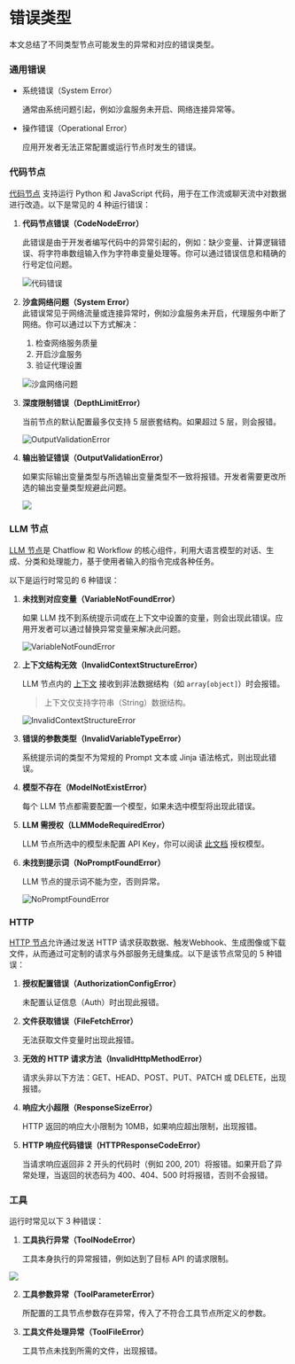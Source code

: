 # 错误类型

本文总结了不同类型节点可能发生的异常和对应的错误类型。

### 通用错误

*   系统错误（System Error）

    通常由系统问题引起，例如沙盒服务未开启、网络连接异常等。
*   操作错误（Operational Error）

    应用开发者无法正常配置或运行节点时发生的错误。

### 代码节点

[代码节点](https://docs.dify.ai/guides/workflow/node/code) 支持运行 Python 和 JavaScript 代码，用于在工作流或聊天流中对数据进行改造。以下是常见的 4 种运行错误：

1.  **代码节点错误（CodeNodeError）**

    此错误是由于开发者编写代码中的异常引起的，例如：缺少变量、计算逻辑错误、将字符串数组输入作为字符串变量处理等。你可以通过错误信息和精确的行号定位问题。



    ![代码错误](https://assets-docs.dify.ai/2024/12/c86b11af7f92368180ea1bac38d77083.png)
2.  **沙盒网络问题（System Error）**\
    此错误常见于网络流量或连接异常时，例如沙盒服务未开启，代理服务中断了网络。你可以通过以下方式解决：

    1. 检查网络服务质量
    2. 开启沙盒服务
    3. 验证代理设置



    ![沙盒网络问题](https://assets-docs.dify.ai/2024/12/d95007adf67c4f232e46ec455c348e2c.PNG)
3.  **深度限制错误（DepthLimitError）**

    当前节点的默认配置最多仅支持 5 层嵌套结构。如果超过 5 层，则会报错。



    ![OutputValidationError](https://assets-docs.dify.ai/2024/12/5649d52a6e80ddd4180b336266701f7b.png)


4.  **输出验证错误（OutputValidationError）**

    如果实际输出变量类型与所选输出变量类型不一致将报错。开发者需要更改所选的输出变量类型规避此问题。



    ![](https://assets-docs.dify.ai/2024/12/ab8cae01a590b037017dfe9ea4dbbb8b.png)

### LLM 节点

[LLM 节点](https://docs.dify.ai/guides/workflow/node/llm)是 Chatflow 和 Workflow 的核心组件，利用大语言模型的对话、生成、分类和处理能力，基于使用者输入的指令完成各种任务。

以下是运行时常见的 6 种错误：

1.  **未找到对应变量（VariableNotFoundError）**

    如果 LLM 找不到系统提示词或在上下文中设置的变量，则会出现此错误。应用开发者可以通过替换异常变量来解决此问题。



    ![VariableNotFoundError](https://assets-docs.dify.ai/2024/12/f20c5fbde345144de6183374ab277662.png)
2.  **上下文结构无效（InvalidContextStructureError）**

    &#x20;LLM 节点内的 [上下文](https://docs.dify.ai/guides/workflow/node/llm#explanation-of-special-variables) 接收到非法数据结构（如 `array[object]`）时会报错。

    > 上下文仅支持字符串（String）数据结构。



    ![InvalidContextStructureError](https://assets-docs.dify.ai/2024/12/f20c5fbde345144de6183374ab277662.png)
3.  **错误的参数类型（InvalidVariableTypeError）**

    系统提示词的类型不为常规的 Prompt 文本或 Jinja 语法格式，则出现此错误。
4.  **模型不存在（ModelNotExistError）**

    每个 LLM 节点都需要配置一个模型，如果未选中模型将出现此错误。
5.  **LLM 需授权（LLMModeRequiredError）**

    LLM 节点所选中的模型未配置 API Key，你可以阅读 [此文档](https://docs.dify.ai/guides/tools/tool-configuration) 授权模型。
6.  **未找到提示词（NoPromptFoundError）**

    LLM 节点的提示词不能为空，否则异常。



    ![NoPromptFoundError](https://assets-docs.dify.ai/2024/12/9882f7a5ee544508ba11b51fb469a911.png)

### HTTP

[HTTP 节点](https://docs.dify.ai/guides/workflow/node/http-request)允许通过发送 HTTP 请求获取数据、触发Webhook、生成图像或下载文件，从而通过可定制的请求与外部服务无缝集成。以下是该节点常见的 5 种错误：

1.  **授权配置错误（AuthorizationConfigError）**

    未配置认证信息（Auth）时出现此报错。
2.  **文件获取错误（FileFetchError）**

    无法获取文件变量时出现此报错。
3.  **无效的 HTTP 请求方法（InvalidHttpMethodError）**

    请求头非以下方法：GET、HEAD、POST、PUT、PATCH 或 DELETE，出现报错。
4.  **响应大小超限（ResponseSizeError）**

    HTTP 返回的响应大小限制为 10MB，如果响应超出限制，出现报错。
5.  **HTTP 响应代码错误（HTTPResponseCodeError）**

    当请求响应返回非 2 开头的代码时（例如 200, 201）将报错。如果开启了异常处理，当返回的状态码为 400、404、500 时将报错，否则不会报错。

### 工具

运行时常见以下 3 种错误：

1.  **工具执行异常（ToolNodeError）**

    工具本身执行的异常报错，例如达到了目标 API 的请求限制。

![](https://assets-docs.dify.ai/2024/12/84af0831b7cb23e64159dfbba80e9b28.jpg)

2.  **工具参数异常（ToolParameterError）**

    所配置的工具节点参数存在异常，传入了不符合工具节点所定义的参数。
3.  **工具文件处理异常（ToolFileError）**

    工具节点未找到所需的文件，出现报错。





